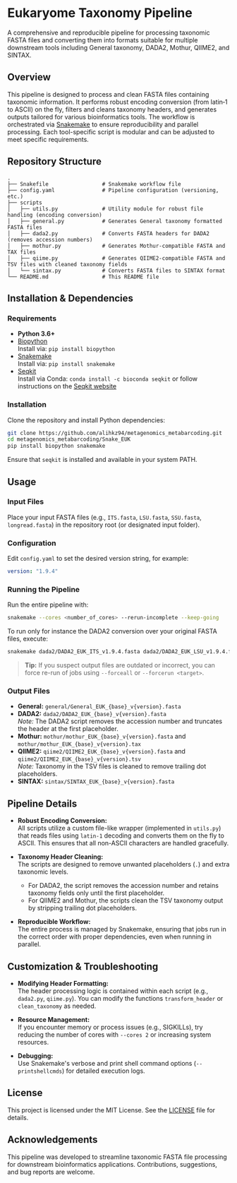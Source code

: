# Eukaryome Taxonomy Pipeline

A comprehensive and reproducible pipeline for processing taxonomic FASTA files and converting them into formats suitable for multiple downstream tools including General taxonomy, DADA2, Mothur, QIIME2, and SINTAX.

## Overview

This pipeline is designed to process and clean FASTA files containing taxonomic information. It performs robust encoding conversion (from latin‑1 to ASCII) on the fly, filters and cleans taxonomy headers, and generates outputs tailored for various bioinformatics tools. The workflow is orchestrated via [Snakemake](https://snakemake.readthedocs.io/) to ensure reproducibility and parallel processing. Each tool-specific script is modular and can be adjusted to meet specific requirements.

## Repository Structure

```plaintext
.
├── Snakefile                 # Snakemake workflow file
├── config.yaml               # Pipeline configuration (versioning, etc.)
├── scripts
│   ├── utils.py              # Utility module for robust file handling (encoding conversion)
│   ├── general.py            # Generates General taxonomy formatted FASTA files
│   ├── dada2.py              # Converts FASTA headers for DADA2 (removes accession numbers)
│   ├── mothur.py             # Generates Mothur-compatible FASTA and TAX files
│   ├── qiime.py              # Generates QIIME2-compatible FASTA and TSV files with cleaned taxonomy fields
│   └── sintax.py             # Converts FASTA files to SINTAX format
└── README.md                 # This README file
```

## Installation & Dependencies

### Requirements

- **Python 3.6+**
- [Biopython](https://biopython.org/)  
  Install via: `pip install biopython`
- [Snakemake](https://snakemake.readthedocs.io/)  
  Install via: `pip install snakemake`
- [Seqkit](https://bioinf.shenwei.me/seqkit/)  
  Install via Conda: `conda install -c bioconda seqkit` or follow instructions on the [Seqkit website](https://bioinf.shenwei.me/seqkit/)

### Installation

Clone the repository and install Python dependencies:

```bash
git clone https://github.com/alihkz94/metagenomics_metabarcoding.git
cd metagenomics_metabarcoding/Snake_EUK
pip install biopython snakemake
```

Ensure that `seqkit` is installed and available in your system PATH.

## Usage

### Input Files

Place your input FASTA files (e.g., `ITS.fasta`, `LSU.fasta`, `SSU.fasta`, `longread.fasta`) in the repository root (or designated input folder).

### Configuration

Edit `config.yaml` to set the desired version string, for example:

```yaml
version: "1.9.4"
```

### Running the Pipeline

Run the entire pipeline with:

```bash
snakemake --cores <number_of_cores> --rerun-incomplete --keep-going
```

To run only for instance the DADA2 conversion over your original FASTA files, execute:

```bash
snakemake dada2/DADA2_EUK_ITS_v1.9.4.fasta dada2/DADA2_EUK_LSU_v1.9.4.fasta dada2/DADA2_EUK_SSU_v1.9.4.fasta dada2/DADA2_EUK_longread_v1.9.4.fasta --rerun-incomplete --keep-going --cores 8
```

> **Tip:** If you suspect output files are outdated or incorrect, you can force re-run of jobs using `--forceall` or `--forcerun <target>`.

### Output Files

- **General:** `general/General_EUK_{base}_v{version}.fasta`
- **DADA2:** `dada2/DADA2_EUK_{base}_v{version}.fasta`  
  *Note:* The DADA2 script removes the accession number and truncates the header at the first placeholder.
- **Mothur:** `mothur/mothur_EUK_{base}_v{version}.fasta` and `mothur/mothur_EUK_{base}_v{version}.tax`
- **QIIME2:** `qiime2/QIIME2_EUK_{base}_v{version}.fasta` and `qiime2/QIIME2_EUK_{base}_v{version}.tsv`  
  *Note:* Taxonomy in the TSV files is cleaned to remove trailing dot placeholders.
- **SINTAX:** `sintax/SINTAX_EUK_{base}_v{version}.fasta`

## Pipeline Details

- **Robust Encoding Conversion:**  
  All scripts utilize a custom file-like wrapper (implemented in `utils.py`) that reads files using `latin-1` decoding and converts them on the fly to ASCII. This ensures that all non-ASCII characters are handled gracefully.

- **Taxonomy Header Cleaning:**  
  The scripts are designed to remove unwanted placeholders (`.`) and extra taxonomic levels.  
  - For DADA2, the script removes the accession number and retains taxonomy fields only until the first placeholder.
  - For QIIME2 and Mothur, the scripts clean the TSV taxonomy output by stripping trailing dot placeholders.

- **Reproducible Workflow:**  
  The entire process is managed by Snakemake, ensuring that jobs run in the correct order with proper dependencies, even when running in parallel.

## Customization & Troubleshooting

- **Modifying Header Formatting:**  
  The header processing logic is contained within each script (e.g., `dada2.py`, `qiime.py`). You can modify the functions `transform_header` or `clean_taxonomy` as needed.

- **Resource Management:**  
  If you encounter memory or process issues (e.g., SIGKILLs), try reducing the number of cores with `--cores 2` or increasing system resources.

- **Debugging:**  
  Use Snakemake's verbose and print shell command options (`--printshellcmds`) for detailed execution logs.

## License

This project is licensed under the MIT License. See the [LICENSE](LICENSE) file for details.

## Acknowledgements

This pipeline was developed to streamline taxonomic FASTA file processing for downstream bioinformatics applications. Contributions, suggestions, and bug reports are welcome.
